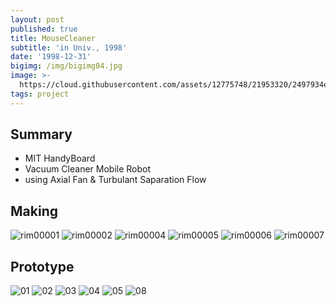 ```yaml
---
layout: post
published: true
title: MouseCleaner
subtitle: 'in Univ., 1998'
date: '1998-12-31'
bigimg: /img/bigimg04.jpg
image: >-
  https://cloud.githubusercontent.com/assets/12775748/21953320/2497934e-da77-11e6-8349-1ba373bb05a4.JPG
tags: project
---
```


## Summary
* MIT HandyBoard
* Vacuum Cleaner Mobile Robot
* using Axial Fan & Turbulant Saparation Flow

## Making

![rim00001](https://cloud.githubusercontent.com/assets/12775748/21953314/2475c6ec-da77-11e6-8f7e-3b3fb6fc8ae2.JPG)
![rim00002](https://cloud.githubusercontent.com/assets/12775748/21953319/247d499e-da77-11e6-83ce-fd4a0f9c00da.JPG)
![rim00004](https://cloud.githubusercontent.com/assets/12775748/21953318/2478d7f6-da77-11e6-8f44-4d5f119b93d8.JPG)
![rim00005](https://cloud.githubusercontent.com/assets/12775748/21953316/2478a16e-da77-11e6-9e44-e64b4034d184.JPG)
![rim00006](https://cloud.githubusercontent.com/assets/12775748/21953315/2477fdb8-da77-11e6-86ee-5171a5d44488.JPG)
![rim00007](https://cloud.githubusercontent.com/assets/12775748/21953317/2478e2e6-da77-11e6-9f64-686b130a0c17.JPG)



## Prototype

![01](https://cloud.githubusercontent.com/assets/12775748/21953320/2497934e-da77-11e6-8349-1ba373bb05a4.JPG)
![02](https://cloud.githubusercontent.com/assets/12775748/21953321/24993bb8-da77-11e6-9155-61adadd70521.JPG)
![03](https://cloud.githubusercontent.com/assets/12775748/21953322/249a10ce-da77-11e6-9777-faeccd028197.JPG)
![04](https://cloud.githubusercontent.com/assets/12775748/21953323/249a3338-da77-11e6-850f-6d4d8ebe75d0.JPG)
![05](https://cloud.githubusercontent.com/assets/12775748/21953324/249b3e5e-da77-11e6-9892-8bf5953e47ae.JPG)
![08](https://cloud.githubusercontent.com/assets/12775748/21953325/24a27a8e-da77-11e6-8b99-4a653fab7e2c.JPG)
